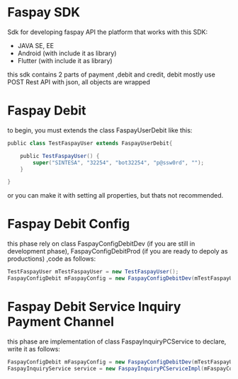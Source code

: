 # Faspay SDK




Sdk for developing faspay API the platform that works with this SDK:

  - JAVA SE, EE
  - Android (with include it as library)
  - Flutter (with include it as library)


this sdk contains 2 parts of payment ,debit and credit, debit mostly use POST Rest API with json, all objects are wrapped

# Faspay Debit

to begin, you must extends the class FaspayUserDebit like this:

```groovy
public class TestFaspayUser extends FaspayUserDebit{

    public TestFaspayUser() {
        super("SINTESA", "32254", "bot32254", "p@ssw0rd", "");
    }

}
```

or you can make it with setting all properties, but thats not recommended. 

# Faspay Debit Config


this phase rely on class FaspayConfigDebitDev (if you are still in development phase), FaspayConfigDebitProd (if you are ready to depoly as productions) ,code as follows:
```groovy
TestFaspayUser mTestFaspayUser = new TestFaspayUser();
FaspayConfigDebit mFaspayConfig = new FaspayConfigDebitDev(mTestFaspayUser);
```

# Faspay Debit Service Inquiry Payment Channel

this phase are implementation of class FaspayInquiryPCService to declare, write it as follows:

```java
FaspayConfigDebit mFaspayConfig = new FaspayConfigDebitDev(mTestFaspayUser);
FaspayInquiryService service = new FaspayInquiryPCServiceImpl(mFaspayConfig);
```




